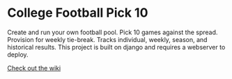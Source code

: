 # College Football Pick 10

Create and run your own football pool. Pick 10 games against the spread. Provision for weekly tie-break. Tracks individual, weekly,
season, and historical results. This project is built on django and requires a webserver to deploy.

[Check out the wiki](https://github.com/blreams/collegefootballpick10/wiki)
